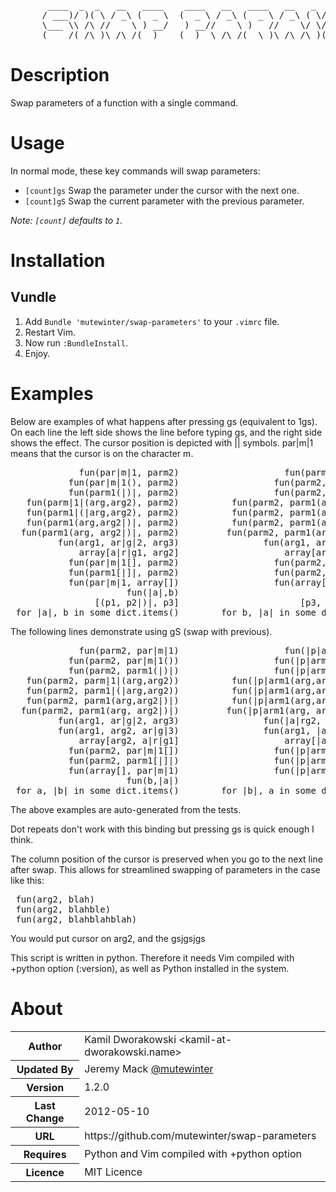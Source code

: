 <pre>
       ____  _  _   __   ____    ____   __   ____   __   _  _  ____
      / ___)/ )( \ / _\ (  _ \  (  _ \ / _\ (  _ \ / _\ ( \/ )/ ___)
      \___ \\ /\ //    \ ) __/   ) __//    \ )   //    \/ \/ \\___ \
      (____/(_/\_)\_/\_/(__)    (__)  \_/\_/(__\_)\_/\_/\_)(_/(____/
</pre>

# Description

Swap parameters of a function with a single command.

# Usage

In normal mode, these key commands will swap parameters:

* `[count]gs` Swap the parameter under the cursor with the next one.
* `[count]gS` Swap the current parameter with the previous parameter.

_Note: `[count]` defaults to `1`._

# Installation

## Vundle

1. Add `Bundle 'mutewinter/swap-parameters'` to your `.vimrc` file.
2. Restart Vim.
3. Now run `:BundleInstall`.
4. Enjoy.

# Examples

Below are examples of what happens after pressing gs (equivalent to 1gs).
On each line the left side shows the line before typing gs, and the right
side shows the effect. The cursor position is depicted with || symbols.
par|m|1 means that the cursor is on the character m.

<pre>
             fun(par|m|1, parm2)                    fun(parm2, parm|1|)
           fun(par|m|1(), parm2)                  fun(parm2, parm1(|)|)
           fun(parm1(|)|, parm2)                  fun(parm2, parm1(|)|)
   fun(parm|1|(arg,arg2), parm2)          fun(parm2, parm1(arg,arg2|)|)
   fun(parm1|(|arg,arg2), parm2)          fun(parm2, parm1(arg,arg2|)|)
   fun(parm1(arg,arg2|)|, parm2)          fun(parm2, parm1(arg,arg2|)|)
  fun(parm1(arg, arg2|)|, parm2)         fun(parm2, parm1(arg, arg2|)|)
         fun(arg1, ar|g|2, arg3)                fun(arg1, arg3, arg|2|)
             array[a|r|g1, arg2]                    array[arg2, arg|1|]
           fun(par|m|1[], parm2)                  fun(parm2, parm1[|]|)
           fun(parm1[|]|, parm2)                  fun(parm2, parm1[|]|)
           fun(par|m|1, array[])                  fun(array[], parm|1|)
                      fun(|a|,b)                             fun(b,|a|)
                [(p1, p2|)|, p3]                       [p3, (p1, p2|)|]
 for |a|, b in some_dict.items()        for b, |a| in some_dict.items()
</pre>

 The following lines demonstrate using gS (swap with previous).

<pre>
             fun(parm2, par|m|1)                    fun(|p|arm1, parm2)
           fun(parm2, par|m|1())                  fun(|p|arm1(), parm2)
           fun(parm2, parm1(|)|)                  fun(|p|arm1(), parm2)
   fun(parm2, parm|1|(arg,arg2))          fun(|p|arm1(arg,arg2), parm2)
   fun(parm2, parm1|(|arg,arg2))          fun(|p|arm1(arg,arg2), parm2)
   fun(parm2, parm1(arg,arg2|)|)          fun(|p|arm1(arg,arg2), parm2)
  fun(parm2, parm1(arg, arg2|)|)         fun(|p|arm1(arg, arg2), parm2)
         fun(arg1, ar|g|2, arg3)                fun(|a|rg2, arg1, arg3)
         fun(arg1, arg2, ar|g|3)                fun(arg1, |a|rg3, arg2)
             array[arg2, a|r|g1]                    array[|a|rg1, arg2]
           fun(parm2, par|m|1[])                  fun(|p|arm1[], parm2)
           fun(parm2, parm1[|]|)                  fun(|p|arm1[], parm2)
           fun(array[], par|m|1)                  fun(|p|arm1, array[])
                      fun(b,|a|)                             fun(|a|,b)
 for a, |b| in some_dict.items()        for |b|, a in some_dict.items()
</pre>

 The above examples are auto-generated from the tests.

 Dot repeats don't work with this binding but pressing gs is quick enough I
 think.

 The column position of the cursor is preserved when you go to the next
 line after swap. This allows for streamlined swapping of parameters in the
 case like this:

<pre>
 fun(arg2, blah)
 fun(arg2, blahble)
 fun(arg2, blahblahblah)
</pre>

 You would put cursor on arg2, and the gsjgsjgs


 This script is written in python. Therefore it needs Vim compiled with
 +python option (:version), as well as Python installed in the system.

# About

<table>
  <tbody>
    <tr>
      <th>Author</th><td>Kamil Dworakowski &lt;kamil-at-dworakowski.name&gt;</td>
    </tr>
    <tr>
      <th>Updated By</th><td>Jeremy Mack <a href="http://twitter.com/mutewinter">@mutewinter</a></td>
    </tr>
    <tr>
      <th>Version</th><td>1.2.0</td>
    </tr>
    <tr>
      <th>Last Change</th><td>2012-05-10</td>
    </tr>
    <tr>
      <th>URL</th><td>https://github.com/mutewinter/swap-parameters</td>
    </tr>
    <tr>
      <th>Requires</th><td>Python and Vim compiled with +python option</td>
    </tr>
    <tr>
      <th>Licence</th><td>MIT Licence</td>
    </tr>
  </tbody>
</table>
